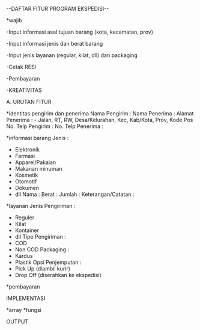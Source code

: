 --DAFTAR FITUR PROGRAM EKSPEDISI--

*wajib	

-Input informasi asal tujuan barang (kota, kecamatan, prov) 

-Input informasi jenis dan berat barang

-Input jenis layanan (regular, kilat, dll) dan packaging 

-Cetak RESI 

-Pembayaran 

-KREATIVITAS


A. URUTAN FITUR

*identitas pengirim dan penerima
Nama Pengirim :
Nama Penerima :
Alamat Penerima :
	- Jalan, RT, RW, Desa/Kelurahan, Kec, Kab/Kota, Prov, Kode Pos
No. Telp Pengirim :
No. Telp Penerima :  

*informasi barang
Jenis :
- Elektronik
- Farmasi
- Apparel/Pakaian
- Makanan minuman
- Kosmetik
- Otomotif
- Dokumen
- dll
Nama :
Berat :
Jumlah :
Keterangan/Catatan :

 *layanan
Jenis Pengiriman :
- Reguler
- Kilat
- Kontainer
- dll
Tipe Pengiriman :
- COD
- Non COD
Packaging :
- Kardus
- Plastik
Opsi Penjemputan :
- Pick Up (diambil kurir)
- Drop Off (diserahkan ke ekspedisi)

*pembayaran





IMPLEMENTASI

*array 
*fungsi





OUTPUT
